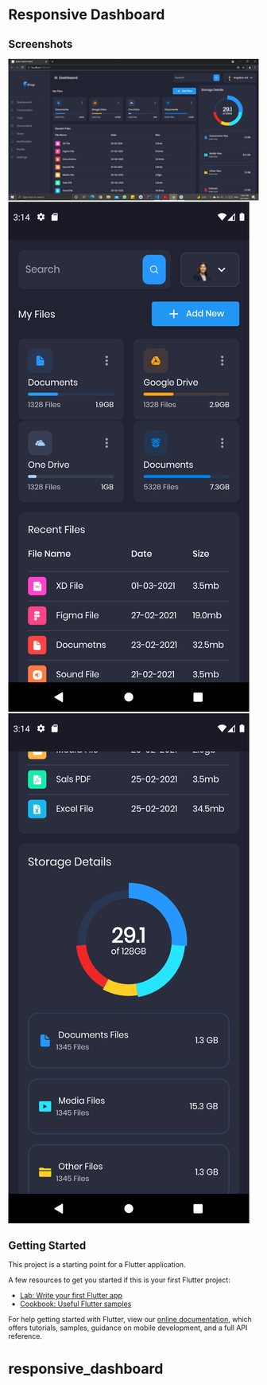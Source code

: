 # Responsive Dashboard

## Screenshots

![Desktop](https://github.com/Mohammed187/responsive_dashboard/blob/Mohammed187-patch-1/Screenshot%202021-10-07%20230326.png)
![Nobile 1](https://github.com/Mohammed187/responsive_dashboard/blob/Mohammed187-patch-1/Screenshot_1633632245.png)
![M2bile 2](https://github.com/Mohammed187/responsive_dashboard/blob/Mohammed187-patch-1/Screenshot_1633632252.png)

## Getting Started

This project is a starting point for a Flutter application.

A few resources to get you started if this is your first Flutter project:

- [Lab: Write your first Flutter app](https://flutter.dev/docs/get-started/codelab)
- [Cookbook: Useful Flutter samples](https://flutter.dev/docs/cookbook)

For help getting started with Flutter, view our
[online documentation](https://flutter.dev/docs), which offers tutorials,
samples, guidance on mobile development, and a full API reference.
# responsive_dashboard


